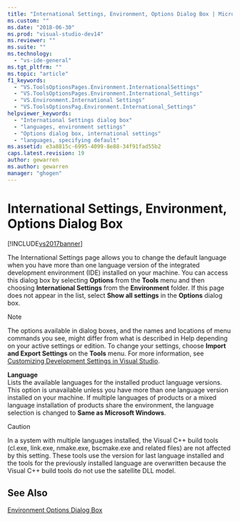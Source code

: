```yaml
---
title: "International Settings, Environment, Options Dialog Box | Microsoft Docs"
ms.custom: ""
ms.date: "2018-06-30"
ms.prod: "visual-studio-dev14"
ms.reviewer: ""
ms.suite: ""
ms.technology: 
  - "vs-ide-general"
ms.tgt_pltfrm: ""
ms.topic: "article"
f1_keywords: 
  - "VS.ToolsOptionsPages.Environment.InternationalSettings"
  - "VS.ToolsOptionsPages.Environment.International_Settings"
  - "VS.Environment.International Settings"
  - "VS.ToolsOptionsPag.Environment.International_Settings"
helpviewer_keywords: 
  - "International Settings dialog box"
  - "languages, environment settings"
  - "Options dialog box, international settings"
  - "languages, specifying default"
ms.assetid: e3a8815c-6995-4099-8e88-34f91fad55b2
caps.latest.revision: 19
author: gewarren
ms.author: gewarren
manager: "ghogen"
---
```

# International Settings, Environment, Options Dialog Box
[!INCLUDE[vs2017banner](../../includes/vs2017banner.md)]

  
  
The International Settings page allows you to change the default language when you have more than one language version of the integrated development environment (IDE) installed on your machine. You can access this dialog box by selecting **Options** from the **Tools** menu and then choosing **International Settings** from the **Environment** folder. If this page does not appear in the list, select **Show all settings** in the **Options** dialog box.  
  
> [!NOTE]
>  The options available in dialog boxes, and the names and locations of menu commands you see, might differ from what is described in Help depending on your active settings or edition. To change your settings, choose **Import and Export Settings** on the **Tools** menu. For more information, see [Customizing Development Settings in Visual Studio](http://msdn.microsoft.com/en-us/22c4debb-4e31-47a8-8f19-16f328d7dcd3).  
  
 **Language**  
 Lists the available languages for the installed product language versions. This option is unavailable unless you have more than one language version installed on your machine. If multiple languages of products or a mixed language installation of products share the environment, the language selection is changed to **Same as Microsoft Windows**.  
  
> [!CAUTION]
>  In a system with multiple languages installed, the Visual C++ build tools (cl.exe, link.exe, nmake.exe, bscmake.exe and related files) are not affected by this setting. These tools use the version for last language installed and the tools for the previously installed language are overwritten because the Visual C++ build tools do not use the satellite DLL model.  
  
## See Also  
 [Environment Options Dialog Box](../../ide/reference/environment-options-dialog-box.md)




